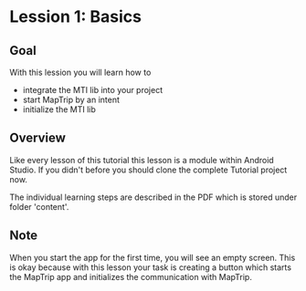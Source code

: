 # Lession 1: Basics
## Goal
With this lession you will learn how to
* integrate the MTI lib into your project
* start MapTrip by an intent
* initialize the MTI lib

## Overview
Like every lesson of this tutorial this lesson is a module within Android Studio.
If you didn't before you should clone the complete Tutorial project now.

The individual learning steps are described in the PDF which is stored under folder 'content'.

## Note
When you start the app for the first time, you will see an empty screen. This is okay because with this lesson your task is creating a button which starts the MapTrip app and initializes the communication with MapTrip.
